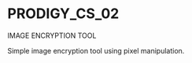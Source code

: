 # PRODIGY_CS_02



IMAGE ENCRYPTION TOOL 


 Simple image encryption tool using pixel manipulation.

